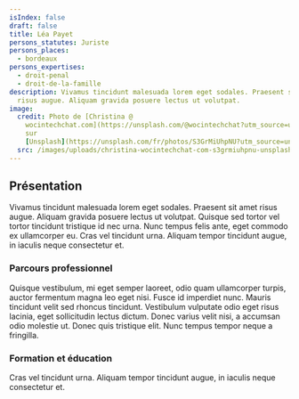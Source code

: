 ```yaml
---
isIndex: false
draft: false
title: Léa Payet
persons_statutes: Juriste
persons_places:
  - bordeaux
persons_expertises:
  - droit-penal
  - droit-de-la-famille
description: Vivamus tincidunt malesuada lorem eget sodales. Praesent sit amet
  risus augue. Aliquam gravida posuere lectus ut volutpat.
image:
  credit: Photo de [Christina @
    wocintechchat.com](https://unsplash.com/@wocintechchat?utm_source=unsplash&utm_medium=referral&utm_content=creditCopyText)
    sur
    [Unsplash](https://unsplash.com/fr/photos/S3GrMiUhpNU?utm_source=unsplash&utm_medium=referral&utm_content=creditCopyText)
  src: /images/uploads/christina-wocintechchat-com-s3grmiuhpnu-unsplash.jpg
---
```

## Présentation 

Vivamus tincidunt malesuada lorem eget sodales. Praesent sit amet risus augue. Aliquam gravida posuere lectus ut volutpat. Quisque sed tortor vel tortor tincidunt tristique id nec urna. Nunc tempus felis ante, eget commodo ex ullamcorper eu. Cras vel tincidunt urna. Aliquam tempor tincidunt augue, in iaculis neque consectetur et.

### Parcours professionnel

Quisque vestibulum, mi eget semper laoreet, odio quam ullamcorper turpis, auctor fermentum magna leo eget nisi. Fusce id imperdiet nunc. Mauris tincidunt velit sed rhoncus tincidunt. Vestibulum vulputate odio eget risus lacinia, eget sollicitudin lectus dictum. Donec varius velit nisi, a accumsan odio molestie ut. Donec quis tristique elit. Nunc tempus tempor neque a fringilla.


### Formation et éducation

Cras vel tincidunt urna. Aliquam tempor tincidunt augue, in iaculis neque consectetur et.
